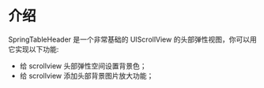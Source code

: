 # 介绍
SpringTableHeader 是一个非常基础的 UIScrollView 的头部弹性视图，你可以用它实现以下功能:

- 给 scrollview 头部弹性空间设置背景色；
- 给 scrollview 添加头部背景图片放大功能；

